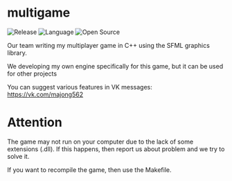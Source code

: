 # multigame

![Release](https://img.shields.io/badge/Release-v0.2-blueviolet)
![Language](https://img.shields.io/badge/Language-C%2B%2B-0052cf)
![Open Source](https://badges.frapsoft.com/os/v2/open-source.svg?v=103)

Our team writing my multiplayer game in C++ using the SFML graphics library.

We developing my own engine specifically for this game, but it can be used for other projects

You can suggest various features in VK messages: https://vk.com/majong562

# Attention

The game may not run on your computer due to the lack of some extensions (.dll). If this happens, then report us about problem and we try to solve it.

If you want to recompile the game, then use the Makefile.
